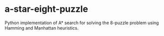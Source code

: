 # a-star-eight-puzzle
Python implementation of A* search for solving the 8-puzzle problem using Hamming and Manhattan heuristics.
